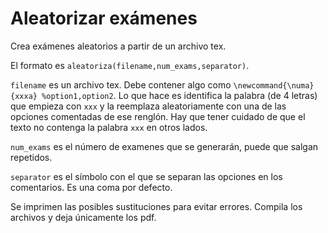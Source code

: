 # Aleatorizar exámenes

Crea exámenes aleatorios a partir de un archivo tex.

El formato es `aleatoriza(filename,num_exams,separator)`.

`filename` es un archivo tex. Debe contener algo como `\newcommand{\numa}{xxxa} %option1,option2`. Lo que hace es identifica la palabra (de 4 letras) que empieza con `xxx` y la reemplaza aleatoriamente con una de las opciones comentadas de ese renglón. Hay que tener cuidado de que el texto no contenga la palabra `xxx` en otros lados.

`num_exams` es el número de examenes que se generarán, puede que salgan repetidos.

`separator` es el símbolo con el que se separan las opciones en los comentarios. Es una coma por defecto.

Se imprimen las posibles sustituciones para evitar errores. Compila los archivos y deja únicamente los pdf.

